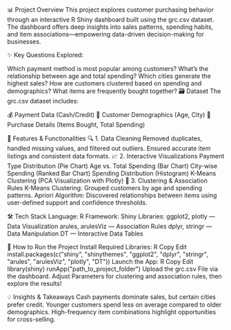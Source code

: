📊 Project Overview
This project explores customer purchasing behavior through an interactive R Shiny dashboard built using the grc.csv dataset. The dashboard offers deep insights into sales patterns, spending habits, and item associations—empowering data-driven decision-making for businesses.

✨ Key Questions Explored:

Which payment method is most popular among customers?
What’s the relationship between age and total spending?
Which cities generate the highest sales?
How are customers clustered based on spending and demographics?
What items are frequently bought together?
🗃️ Dataset
The grc.csv dataset includes:

💰 Payment Data (Cash/Credit)
👥 Customer Demographics (Age, City)
🛒 Purchase Details (Items Bought, Total Spending)

🧰 Features & Functionalities
🔍 1. Data Cleaning
Removed duplicates, handled missing values, and filtered out outliers.
Ensured accurate item listings and consistent data formats.
📈 2. Interactive Visualizations
Payment Type Distribution (Pie Chart)
Age vs. Total Spending (Bar Chart)
City-wise Spending (Ranked Bar Chart)
Spending Distribution (Histogram)
K-Means Clustering (PCA Visualization with Plotly)
🧮 3. Clustering & Association Rules
K-Means Clustering: Grouped customers by age and spending patterns.
Apriori Algorithm: Discovered relationships between items using user-defined support and confidence thresholds.

🛠️ Tech Stack
Language: R
Framework: Shiny
Libraries:
ggplot2, plotly — Data Visualization
arules, arulesViz — Association Rules
dplyr, stringr — Data Manipulation
DT — Interactive Data Tables

📂 How to Run the Project
Install Required Libraries:
R
Copy
Edit
install.packages(c("shiny", "shinythemes", "ggplot2", "dplyr", "stringr", 
                   "arules", "arulesViz", "plotly", "DT"))
Launch the App:
R
Copy
Edit
library(shiny)
runApp("path_to_project_folder")
Upload the grc.csv File via the dashboard.
Adjust Parameters for clustering and association rules, then explore the results!

💡 Insights & Takeaways
Cash payments dominate sales, but certain cities prefer credit.
Younger customers spend less on average compared to older demographics.
High-frequency item combinations highlight opportunities for cross-selling.
